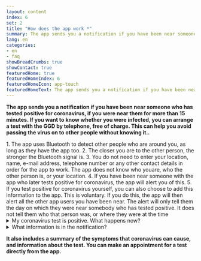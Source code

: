 ```yaml
---
layout: content
index: 6
set: 2
title: "How does the app work *"
summary: The app sends you a notification if you have been near someone who has tested positive for coronavirus, if you were near them for a longer period
lang: en
categories:
- en
- faq
showBreadCrumbs: true
showContact: true
featuredHome: true
featuredHomeIndex: 6
featuredHomeIcon: app-touch
featuredHomeText: The app sends you a notification if you have been near someone who has tested positive for coronavirus, if you were near them for a longer period
---
```


**The app sends you a notification if you have been near someone who has tested positive for coronavirus, if you were near them for more than 15 minutes. If you want to know whether you were infected, you can arrange a test with the GGD by telephone, free of charge. This can help you avoid passing the virus on to other people without knowing it..** 

<div class="md-timeline" markdown="1">
1. The app uses Bluetooth to detect other people who are around you, as long as they have the app too.
2. The closer you are to the other person, the stronger the Bluetooth signal is.
3. You do not need to enter your location, name, e-mail address, telephone number or any other contact details in order for the app to work. The app does not know who youare, who the other person is, or your location.
4. If you have been near someone with the app who later tests positive for coronavirus, the app will alert you of this.
5. If you test positive for coronavirus yourself, you can also choose to add this information to the app. This is voluntary. If you do this, the app will then alert all the other app users you have been near. The alert will only tell them the day on which they were near somebody who has tested positive. It does not tell them who that person was, or where they were at the time
</div>

<details>
   <summary>My coronavirus test is positive. What happens now?</summary>
   <div markdown="1">

If you have tested positive for coronavirus in one of the trial regions, you can add this information to the app,together with the GGD. . If an employee of the GGD calls you with the test result, they will ask you if want to warn other people via the app. If you choose this 
option the receiver can’t see who you are or on which location you were near each other.You can decide whether these notifications are sent. This is not compulsory, and it is not automatic.

<a href="https://www.regioatlas.nl/indelingen/indelingen_indeling/t/ggd_s" target="_blank" rel="noopener">Find out if you live in one of the trial regions</a>:
- GGD Drenthe
- GGD Gelderland-Zuid
- GGD IJsselland
- GGD Noord- en Oost-Gelderland
- GGD Twente
</div>
</details>

<details>
<summary>What information is in the notification?</summary>
<div markdown="1">

The notification will say how many days ago you were around somebody who has tested positive for coronavirus. The notification does not say who that person was, and it does not say where or exactly when you were near them.

**The notification also includes advice on what to do next**

-   	If you have no symptoms: arrange a coronavirus test and stay at home until you get the result
-   	If you have mild symptoms of coronavirus: arrange a coronavirus test and stay at home until you get the resul
-   	If you have serious symptoms, or you are in a higher-risk group: call your doctor. 

</div>
</details>

**It also includes a summary of the symptoms that coronavirus can cause, and information about the test. You can make an appointment for a test directly from the app.**
